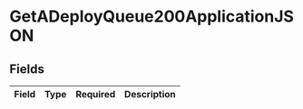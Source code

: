 # GetADeployQueue200ApplicationJSON


## Fields

| Field       | Type        | Required    | Description |
| ----------- | ----------- | ----------- | ----------- |